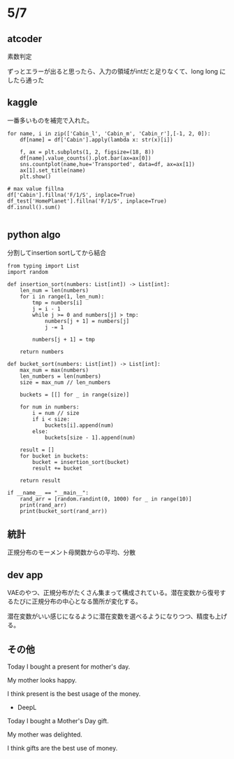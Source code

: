 # 5/7

## atcoder

素数判定

ずっとエラーが出ると思ったら、入力の領域がintだと足りなくて、long long にしたら通った

## kaggle
一番多いものを補完で入れた。
```
for name, i in zip(['Cabin_l', 'Cabin_m', 'Cabin_r'],[-1, 2, 0]):
    df[name] = df['Cabin'].apply(lambda x: str(x)[i])

    f, ax = plt.subplots(1, 2, figsize=(18, 8))
    df[name].value_counts().plot.bar(ax=ax[0])
    sns.countplot(name,hue='Transported', data=df, ax=ax[1])
    ax[1].set_title(name)
    plt.show()
    
# max value fillna
df['Cabin'].fillna('F/1/S', inplace=True)
df_test['HomePlanet'].fillna('F/1/S', inplace=True)
df.isnull().sum()


```

## python algo
分割してinsertion sortしてから結合
```
from typing import List
import random

def insertion_sort(numbers: List[int]) -> List[int]:
    len_num = len(numbers)
    for i in range(1, len_num):
        tmp = numbers[i]
        j = i - 1
        while j >= 0 and numbers[j] > tmp:
            numbers[j + 1] = numbers[j]
            j -= 1

        numbers[j + 1] = tmp
    
    return numbers

def bucket_sort(numbers: List[int]) -> List[int]:
    max_num = max(numbers)
    len_numbers = len(numbers)
    size = max_num // len_numbers

    buckets = [[] for _ in range(size)]

    for num in numbers:
        i = num // size
        if i < size:
            buckets[i].append(num)
        else:
            buckets[size - 1].append(num)

    result = []
    for bucket in buckets:
        bucket = insertion_sort(bucket)
        result += bucket

    return result

if __name__ == "__main__":
    rand_arr = [random.randint(0, 1000) for _ in range(10)]
    print(rand_arr)
    print(bucket_sort(rand_arr))

```

## 統計

正規分布のモーメント母関数からの平均、分散

## dev app

VAEのやつ、正規分布がたくさん集まって構成されている。潜在変数から復号するたびに正規分布の中心となる箇所が変化する。

潜在変数がいい感じになるように潜在変数を選べるようになりつつ、精度も上げる。

## その他

Today I bought a present for mother's day.

My mother looks happy.

I think present is the best usage of the money.

- DeepL

Today I bought a Mother's Day gift.

My mother was delighted.

I think gifts are the best use of money.

       
